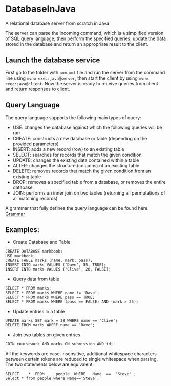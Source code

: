 # DatabaseInJava
A relational database server from scratch in Java

The server can parse the incoming command, which is a simplified version of SQL query language, then perform the specified queries, update the data stored in the database and return an appropriate result to the client.

## Launch the database service 
First go to the folder with ```pom.xml``` file and run the server from the command line using ```mvnw exec:java@server```, then start the client by using ```mvnw exec:java@client```. Now the server is ready to receive queries from client and return responses to client.

## Query Language
The query language supports the following main types of query:

- USE: changes the database against which the following queries will be run
- CREATE: constructs a new database or table (depending on the provided parameters)
- INSERT: adds a new record (row) to an existing table
- SELECT: searches for records that match the given condition
- UPDATE: changes the existing data contained within a table
- ALTER: changes the structure (columns) of an existing table
- DELETE: removes records that match the given condition from an existing table
- DROP: removes a specified table from a database, or removes the entire database
- JOIN: performs an inner join on two tables (returning all permutations of all matching records)

A grammar that fully defines the query language can be found here: [Grammar](./grammar.txt)

## Examples:
- Create Database and Table
```
CREATE DATABASE markbook;
USE markbook;
CREATE TABLE marks (name, mark, pass);
INSERT INTO marks VALUES ('Dave', 55, TRUE);
INSERT INTO marks VALUES ('Clive', 20, FALSE);
```
- Query data from table
```
SELECT * FROM marks;
SELECT * FROM marks WHERE name != 'Dave';
SELECT * FROM marks WHERE pass == TRUE;
SELECT * FROM marks WHERE (pass == FALSE) AND (mark > 35);
```
- Update entries in a table
```
UPDATE marks SET mark = 38 WHERE name == 'Clive';
DELETE FROM marks WHERE name == 'Dave';
```
- Join two tables on given entries
```
JOIN coursework AND marks ON submission AND id;
```
All the keywords are case-insensitive, additional whitespace characters between certain tokens are reduced to single whitespace when parsing. The two statements below are equivalent:
```
SELECT    *  FROM     people  WHERE   Name  ==  'Steve' ;
Select * from people where Name=='Steve';
```
